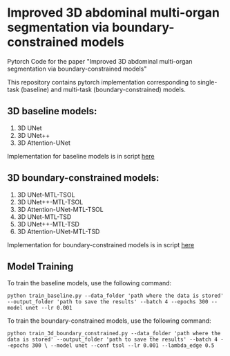 # Improved 3D abdominal multi-organ segmentation via boundary-constrained models

Pytorch Code for the paper "Improved 3D abdominal multi-organ segmentation via boundary-constrained models"

This repository contains pytorch implementation corresponding to single-task (baseline) and multi-task (boundary-constrained) models.

## 3D baseline models:
1. 3D UNet
2. 3D UNet++
3. 3D Attention-UNet

Implementation for baseline models is in script [here](https://github.com/samra-irshad/3d-multitask-unet/blob/main/model/baseline_models.py)

## 3D boundary-constrained models:
1. 3D UNet-MTL-TSOL
2. 3D UNet++-MTL-TSOL
3. 3D Attention-UNet-MTL-TSOL
4. 3D UNet-MTL-TSD
5. 3D UNet++-MTL-TSD
6. 3D Attention-UNet-MTL-TSD

Implementation for boundary-constrained models is in script [here](https://github.com/samra-irshad/3d-multitask-unet/blob/main/model/boundary_constrained_models.py)

## Model Training 
To train the baseline models, use the following command:

`python train_baseline.py --data_folder 'path where the data is stored' --output_folder 'path to save the results' --batch 4 --epochs 300 --model unet --lr 0.001`

To train the boundary-constrained models, use the following command:

`python train_3d_boundary_constrained.py --data_folder 'path where the data is stored' --output_folder 'path to save the results' --batch 4 --epochs 300 \
--model unet --conf tsol --lr 0.001 --lambda_edge 0.5`
